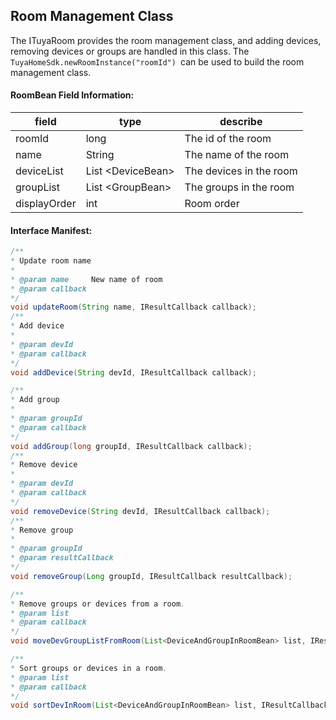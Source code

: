 ## Room Management Class

The ITuyaRoom provides the room management class, and adding devices, removing devices or groups are handled in this class. The `TuyaHomeSdk.newRoomInstance("roomId") `can be used to build the room management class. 

#### RoomBean Field Information:
| field | type | describe |
| --- | --- | --- |
| roomId | long  | The id of the room|
| name | String   | The name of the room|
| deviceList | List &lt;DeviceBean&gt;  |The devices in the room|
| groupList | List &lt;GroupBean&gt;  | The groups in the room|
| displayOrder | int | Room order|

#### Interface Manifest:
```java
/**
* Update room name 
*
* @param name     New name of room
* @param callback
*/
void updateRoom(String name, IResultCallback callback);
/**
* Add device
*
* @param devId
* @param callback
*/
void addDevice(String devId, IResultCallback callback);

/**
* Add group
*
* @param groupId
* @param callback
*/
void addGroup(long groupId, IResultCallback callback);
/**
* Remove device
*
* @param devId
* @param callback
*/
void removeDevice(String devId, IResultCallback callback);
/**
* Remove group
*
* @param groupId
* @param resultCallback
*/
void removeGroup(Long groupId, IResultCallback resultCallback);

/**
* Remove groups or devices from a room.
* @param list
* @param callback
*/
void moveDevGroupListFromRoom(List<DeviceAndGroupInRoomBean> list, IResultCallback callback);

/**
* Sort groups or devices in a room.
* @param list
* @param callback
*/
void sortDevInRoom(List<DeviceAndGroupInRoomBean> list, IResultCallback callback);
```
